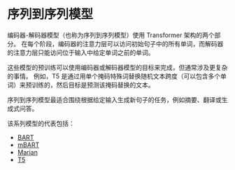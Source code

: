 # 序列到序列模型

编码器-解码器模型（也称为序列到序列模型）使用 Transformer 架构的两个部分。 在每个阶段，编码器的注意力层可以访问初始句子中的所有单词，而解码器的注意力层只能访问位于输入中给定单词之前的单词。

这些模型的预训练可以使用编码器或解码器模型的目标来完成，但通常涉及更复杂的事情。 例如，T5 是通过用单个掩码特殊词替换随机文本跨度（可以包含多个单词）来预训练的，然后目标是预测该掩码替换的文本。

序列到序列模型最适合围绕根据给定输入生成新句子的任务，例如摘要、翻译或生成式问答。

该系列模型的代表包括：

- [BART](https://huggingface.co/transformers/model_doc/bart.html)
- [mBART](https://huggingface.co/transformers/model_doc/mbart.html)
- [Marian](https://huggingface.co/transformers/model_doc/marian.html)
- [T5](https://huggingface.co/transformers/model_doc/t5.html)
